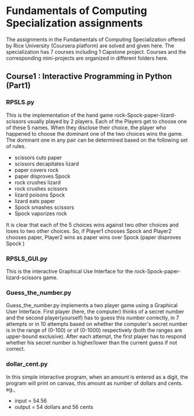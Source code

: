 # Fundamentals of Computing Specialization assignments
The assignments in the Fundamentals of Computing Specialization offered by Rice University (Coursera platform) are solved and given here. The specialization has 7 courses including 1 Capstone project. Courses and the corresponding mini-projects are organized in different folders here.

## Course1 : Interactive Programming in Python (Part1)
### RPSLS.py
This is the implementation of the hand game rock-Spock-paper-lizard-scissors usually played by 2 players. Each of the Players get to choose one of these 5 names. When they disclose their choice, the player who happened to choose the dominant one of the two choices wins the game. The dominant one in any pair can be determined based on the following set of rules.

* scissors cuts paper
* scissors decapitates lizard
* paper covers rock
* paper disproves Spock
* rock crushes lizard
* rock crushes scissors
* lizard poisons Spock
* lizard eats paper
* Spock smashes scissors
* Spock vaporizes rock

It is clear that each of the 5 choices wins against two other choices and loses to two other choices. So, if Player1 chooses Spock and Player2 chooses paper,  Player2 wins as paper wins over Spock (paper disproves Spock )

### RPSLS_GUI.py
This is the interactive Graphical Use Interface for the rock-Spock-paper-lizard-scissors game.

### Guess_the_number.py

Guess_the_number.py implements a two player game using a Graphical User Interface. First player (here, the computer) thinks of a secret number and the second player(yourself)  has to guess this number correctly, in 7 attempts or in 10 attempts based on whether the computer's secret number is in the range of (0-100) or of (0-1000) respectively (both the ranges are upper-bound exclusive). After each attempt, the first player has to respond whether his secret number is higher/lower than the current guess if not correct.

### dollar_cent.py

In this simple interactive program, when an amount is entered as a digit, the program will print on canvas, this amount as number of dollars and cents. 
eg.,
* input = 54.56
* output = 54 dollars and 56 cents


